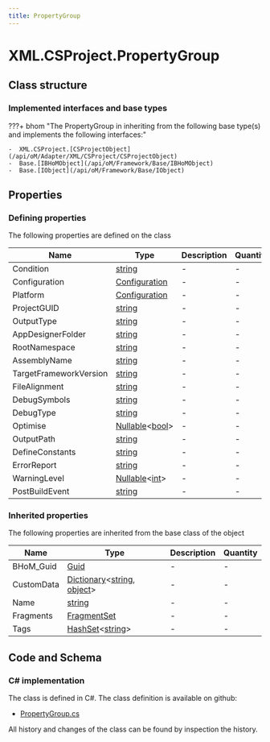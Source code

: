```yaml
---
title: PropertyGroup
---
```


# XML.CSProject.PropertyGroup



## Class structure

### Implemented interfaces and base types

???+ bhom "The PropertyGroup in inheriting from the following base type(s) and implements the following interfaces:"

    -  XML.CSProject.[CSProjectObject](/api/oM/Adapter/XML/CSProject/CSProjectObject)
    -  Base.[IBHoMObject](/api/oM/Framework/Base/IBHoMObject)
    -  Base.[IObject](/api/oM/Framework/Base/IObject)


## Properties



### Defining properties

The following properties are defined on the class

| Name             | Type             | Description      | Quantity         |
|------------------|------------------|------------------|------------------|
| Condition | [string](https://learn.microsoft.com/en-us/dotnet/api/System.String?view=netstandard-2.0) | - | - |
| Configuration | [Configuration](/api/oM/Adapter/XML/CSProject/Configuration) | - | - |
| Platform | [Configuration](/api/oM/Adapter/XML/CSProject/Configuration) | - | - |
| ProjectGUID | [string](https://learn.microsoft.com/en-us/dotnet/api/System.String?view=netstandard-2.0) | - | - |
| OutputType | [string](https://learn.microsoft.com/en-us/dotnet/api/System.String?view=netstandard-2.0) | - | - |
| AppDesignerFolder | [string](https://learn.microsoft.com/en-us/dotnet/api/System.String?view=netstandard-2.0) | - | - |
| RootNamespace | [string](https://learn.microsoft.com/en-us/dotnet/api/System.String?view=netstandard-2.0) | - | - |
| AssemblyName | [string](https://learn.microsoft.com/en-us/dotnet/api/System.String?view=netstandard-2.0) | - | - |
| TargetFrameworkVersion | [string](https://learn.microsoft.com/en-us/dotnet/api/System.String?view=netstandard-2.0) | - | - |
| FileAlignment | [string](https://learn.microsoft.com/en-us/dotnet/api/System.String?view=netstandard-2.0) | - | - |
| DebugSymbols | [string](https://learn.microsoft.com/en-us/dotnet/api/System.String?view=netstandard-2.0) | - | - |
| DebugType | [string](https://learn.microsoft.com/en-us/dotnet/api/System.String?view=netstandard-2.0) | - | - |
| Optimise | [Nullable](https://learn.microsoft.com/en-us/dotnet/api/System.Nullable-1?view=netstandard-2.0)&lt;[bool](https://learn.microsoft.com/en-us/dotnet/api/System.Boolean?view=netstandard-2.0)&gt; | - | - |
| OutputPath | [string](https://learn.microsoft.com/en-us/dotnet/api/System.String?view=netstandard-2.0) | - | - |
| DefineConstants | [string](https://learn.microsoft.com/en-us/dotnet/api/System.String?view=netstandard-2.0) | - | - |
| ErrorReport | [string](https://learn.microsoft.com/en-us/dotnet/api/System.String?view=netstandard-2.0) | - | - |
| WarningLevel | [Nullable](https://learn.microsoft.com/en-us/dotnet/api/System.Nullable-1?view=netstandard-2.0)&lt;[int](https://learn.microsoft.com/en-us/dotnet/api/System.Int32?view=netstandard-2.0)&gt; | - | - |
| PostBuildEvent | [string](https://learn.microsoft.com/en-us/dotnet/api/System.String?view=netstandard-2.0) | - | - |


### Inherited properties
The following properties are inherited from the base class of the object

| Name             | Type             | Description      | Quantity         |
|------------------|------------------|------------------|------------------|
| BHoM_Guid | [Guid](https://learn.microsoft.com/en-us/dotnet/api/System.Guid?view=netstandard-2.0) | - | - |
| CustomData | [Dictionary](https://learn.microsoft.com/en-us/dotnet/api/System.Collections.Generic.Dictionary-2?view=netstandard-2.0)&lt;[string](https://learn.microsoft.com/en-us/dotnet/api/System.String?view=netstandard-2.0), [object](https://learn.microsoft.com/en-us/dotnet/api/System.Object?view=netstandard-2.0)&gt; | - | - |
| Name | [string](https://learn.microsoft.com/en-us/dotnet/api/System.String?view=netstandard-2.0) | - | - |
| Fragments | [FragmentSet](/api/oM/Framework/Base/FragmentSet) | - | - |
| Tags | [HashSet](https://learn.microsoft.com/en-us/dotnet/api/System.Collections.Generic.HashSet-1?view=netstandard-2.0)&lt;[string](https://learn.microsoft.com/en-us/dotnet/api/System.String?view=netstandard-2.0)&gt; | - | - |


## Code and Schema

### C# implementation

The class is defined in C#. The class definition is available on github:

- [PropertyGroup.cs](https://github.com/BHoM/XML_Toolkit/blob/develop/XML_oM/CSProject/PropertyGroup/PropertyGroup.cs)

All history and changes of the class can be found by inspection the history.
